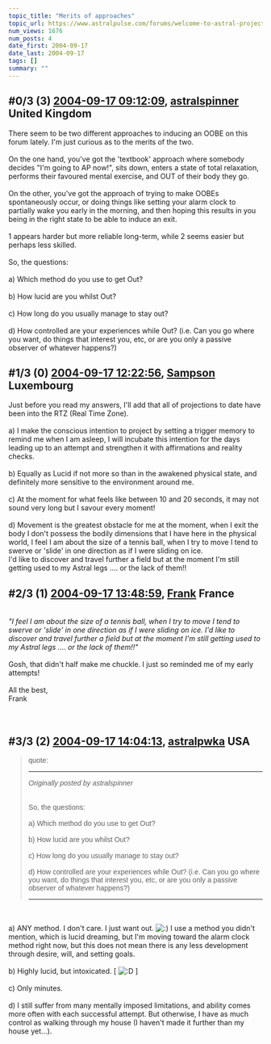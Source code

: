 ```yaml
---
topic_title: "Merits of approaches"
topic_url: https://www.astralpulse.com/forums/welcome-to-astral-projection-experiences!/merits-of-approaches
num_views: 1676
num_posts: 4
date_first: 2004-09-17
date_last: 2004-09-17
tags: []
summary: ""
---
```


## \#0/3 (3) [2004-09-17 09:12:09](https://www.astralpulse.com/forums/index.php?msg=129331), [astralspinner](https://www.astralpulse.com/forums/profile/?u=888) United Kingdom ##
<section>
There seem to be two different approaches to inducing an OOBE on this forum lately. I'm just curious as to the merits of the two.
<br>
<br>
On the one hand, you've got the 'textbook' approach where somebody decides "I'm going to AP now!", sits down, enters a state of total relaxation, performs their favoured mental exercise, and OUT of their body they go.
<br>
<br>
On the other, you've got the approach of trying to make OOBEs spontaneously occur, or doing things like setting your alarm clock to partially wake you early in the morning, and then hoping this results in you being in the right state to be able to induce an exit.
<br>
<br>
1 appears harder but more reliable long-term, while 2 seems easier but perhaps less skilled.
<br>
<br>
So, the questions:
<br>
<br>
a) Which method do you use to get Out?
<br>
<br>
b) How lucid are you whilst Out?
<br>
<br>
c) How long do you usually manage to stay out?
<br>
<br>
d) How controlled are your experiences while Out? (i.e. Can you go where you want, do things that interest you, etc, or are you only a passive observer of whatever happens?)
</section>

## \#1/3 (0) [2004-09-17 12:22:56](https://www.astralpulse.com/forums/index.php?msg=113999), [Sampson](https://www.astralpulse.com/forums/profile/?u=4884) Luxembourg ##
<section>
Just before you read my answers, I'll add that all of projections to date have been into the RTZ (Real Time Zone).
<br>
<br>
a) I make the conscious intention to project by setting a trigger memory to remind me when I am asleep, I will incubate this intention for the days leading up to an attempt and strengthen it with affirmations and reality checks.
<br>
<br>
b) Equally as Lucid if not more so than in the awakened physical state, and definitely more sensitive to the environment around me.
<br>
<br>
c) At the moment for what feels like between 10 and 20 seconds, it may not sound very long but I savour every moment!
<br>
<br>
d) Movement is the greatest obstacle for me at the moment, when I exit the body I don't possess the bodily dimensions that I have here in the physical world, I feel I am about the size of a tennis ball, when I try to move I tend to swerve or 'slide' in one direction as if I were sliding on ice.
<br>
I'd like to discover and travel further a field but at the moment I'm still getting used to my Astral legs .... or the lack of them!!
<br>
</section>

## \#2/3 (1) [2004-09-17 13:48:59](https://www.astralpulse.com/forums/index.php?msg=114006), [Frank](https://www.astralpulse.com/forums/profile/?u=359) France ##
<section>
<br>
<i>
 "I feel I am about the size of a tennis ball, when I try to move I tend to swerve or 'slide' in one direction as if I were sliding on ice. I'd like to discover and travel further a field but at the moment I'm still getting used to my Astral legs .... or the lack of them!!"
</i>
<br>
<br>
Gosh, that didn't half make me chuckle. I just so reminded me of my early attempts!
<br>
<br>
All the best,
<br>
Frank
<br>
<br>
<br>
</section>

## \#3/3 (2) [2004-09-17 14:04:13](https://www.astralpulse.com/forums/index.php?msg=114009), [astralpwka](https://www.astralpulse.com/forums/profile/?u=6373) USA ##
<section>
<blockquote id='"quote"'>
 <font face='"Arial"' id='"quote"' size='"1"'>
  quote:
  <hr height='"1"' id='"quote"' noshade=""/>
  <i>
   Originally posted by astralspinner
  </i>
  <br>
  <br>
  <br>
  So, the questions:
  <br>
  <br>
  a) Which method do you use to get Out?
  <br>
  <br>
  b) How lucid are you whilst Out?
  <br>
  <br>
  c) How long do you usually manage to stay out?
  <br>
  <br>
  d) How controlled are your experiences while Out? (i.e. Can you go where you want, do things that interest you, etc, or are you only a passive observer of whatever happens?)
  <br>
  <hr height='"1"' id='"quote"' noshade=""/>
 </font>
</blockquote>
<br>
<br>
a) ANY method. I don't care. I just want out.
<img alt=":)" class="smiley" src="https://www.astralpulse.com/forums/Smileys/fugue/smiley.png" title="Smiley"/>
I use a method you didn't mention, which is lucid dreaming, but I'm moving toward the alarm clock method right now, but this does not mean there is any less development through desire, will, and setting goals.
<br>
<br>
b) Highly lucid, but intoxicated. [
<img alt=":D" class="smiley" src="https://www.astralpulse.com/forums/Smileys/fugue/cheesy.png" title="Cheesy"/>
]
<br>
<br>
c) Only minutes.
<br>
<br>
d) I still suffer from many mentally imposed limitations, and ability comes more often with each successful attempt. But otherwise, I have as much control as walking through my house (I haven't made it further than my house yet...).
</section>